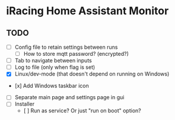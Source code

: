 # iRacing Home Assistant Monitor

## TODO
- [ ] Config file to retain settings between runs
  - [ ] How to store mqtt password? (encrypted?)
- [ ] Tab to navigate between inputs
- [ ] Log to file (only when flag is set)
- [x] Linux/dev-mode (that doesn't depend on running on Windows)
- [x] Add Windows taskbar icon
- [ ] Separate main page and settings page in gui
- [ ] Installer
  - [ ] Run as service? Or just "run on boot" option?
